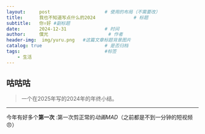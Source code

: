 ```yaml
---
layout:     post   				    # 使用的布局（不需要改）
title:      我也不知道写点什么的2024 				# 标题 
subtitle:   你↑好 #副标题
date:       2024-12-31 				# 时间
author:     僕光 						# 作者
header-img:  img/yuru.png	#这篇文章标题背景图片
catalog: true 						# 是否归档
tags:								#标签
    - 生活
---
```


## 咕咕咕
>一个在2025年写的2024年的年终小结。

  ---

  今年有好多个**第一次** :第一次剪正常的*动画MAD*（之前都是不到一分钟的短视频😠）
